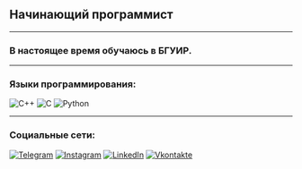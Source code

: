 ## Начинающий программист
___
### В настоящее время обучаюсь в БГУИР.  
___

### Языки программирования:


![C++](https://img.shields.io/badge/-C++-090909?style=for-the-badge&logo=C%2b%2b&logoColor=6296CC)
![C](https://img.shields.io/badge/-C-090909?style=for-the-badge&logo=C&logoColor=6296CC)
![Python](https://img.shields.io/badge/-Python-090909?style=for-the-badge&logo=Python&logoColor=6296CC)
___
### Социальные сети:
[![Telegram](https://img.shields.io/badge/-Telegram-090909?style=for-the-badge&logo=telegram&logoColor=27A0D9)](https://t.me/fozboom)
[![Instagram](https://img.shields.io/badge/-Instagram-090909?style=for-the-badge&logo=instagram&logoColor=B4068E)](https://www.instagram.com/yooung.danyaaa/)
[![LinkedIn](https://img.shields.io/badge/-LinkedIn-090909?style=for-the-badge&logo=linkedin&logoColor=007BB6)](https://www.linkedin.com/in/fozboom/)
[![Vkontakte](https://img.shields.io/badge/-Vkontakte-090909?style=for-the-badge&logo=Vk&logoColor=4F7DB3)](https://vk.com/fozboom)

